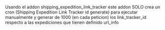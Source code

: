 Usando el addon shipping_expedition_link_tracker este addon SOLO crea un cron (Shipping Expedition Link Tracker id generate) para ejecutar manualmente y generar de 1000 (en cada peticion) los link_tracker_id respecto a las expediciones que tienen definido url_info
